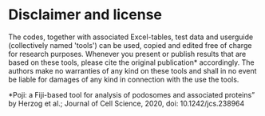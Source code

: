 # Disclaimer and license

The codes, together with associated Excel-tables, test data and userguide (collectively named 'tools') can be used, copied and edited free of charge for research purposes. Whenever you present or publish results that are based on these tools, please cite the original publication* accordingly. The authors make no warranties of any kind on these tools and shall in no event be liable for damages of any kind in connection with the use the tools.

*Poji: a Fiji-based tool for analysis of podosomes and associated proteins” by Herzog et al.; Journal of Cell Science, 2020, doi: 10.1242/jcs.238964
